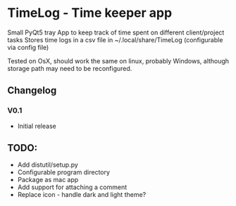 
# TimeLog - Time keeper app

Small PyQt5 tray App to keep track of time spent on different client/project tasks
Stores time logs in a csv file in ~/.local/share/TimeLog (configurable via config file)

Tested on OsX, should work the same on linux, probably Windows, although storage path may need to be reconfigured.

## Changelog

### V0.1

* Initial release

## TODO:

* Add distutil/setup.py
* Configurable program directory
* Package as mac app
* Add support for attaching a comment
* Replace icon - handle dark and light theme?
